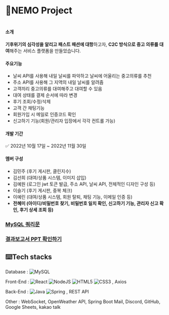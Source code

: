 # 🌱NEMO Project
#
#### 소개
**기후위기의 심각성을 알리고 패스트 패션에 대항**하고자, **C2C 방식으로 중고 의류를 대여**해주는 서비스 플랫폼을 만들었습니다.

#### 주요기능
- 날씨 API를 사용해 내일 날씨를 파악하고 날씨에 어울리는 중고의류를 추천
- 주소 API를 사용해 그 지역의 내일 날씨를 알려줌
- 고객끼리 중고의류를 대여해주고 대여할 수 있음
- 대여 상태를 결제 순서에 따라 변경
- 후기 조회/수정/삭제
- 고객 간 채팅기능
- 회원가입 시 메일로 인증코드 확인
- 신고하기 기능(회원/관리자 입장에서 각각 컨트롤 가능)

#### 개발 기간
✅ 2022년 10월 17일 ~ 2022년 11월 30일

#### 멤버 구성
- 김민주 (후기 게시판, 클린지수)
- 김선희 (대여/상품 시스템, 이미지 삽입)
- 김예원 (로그인 jwt 토큰 발급, 주소 API, 날씨 API, 전체적인 디자인 구성 등)
- 이슬기 (후기 게시판, 중복 체크)
- 이예린 (대여/상품 시스템, 회원 탈퇴, 채팅 기능, 이메일 인증 등)
- **전혜미 (아이디/비밀번호 찾기, 비밀번호 일치 확인, 신고하기 기능, 관리자 신고 확인, 후기 상세 조회 등)**

### [MySQL 쿼리문](https://github.com/Hyemie/NEMO.project/issues/2#issue-1499702791)

### [결과보고서 PPT 확인하기](https://github.com/Hyemie/NEMO.project/issues/1#issue-1499701286)

## ⌨️Tech stacks
Database :  ![MySQL](https://img.shields.io/badge/mysql-%2300f.svg?style=for-the-badge&logo=mysql&logoColor=white)

Front-End :  ![React](https://img.shields.io/badge/react-%2320232a.svg?style=for-the-badge&logo=react&logoColor=%2361DAFB) ![NodeJS](https://img.shields.io/badge/node.js-6DA55F?style=for-the-badge&logo=node.js&logoColor=white) ![HTML5](https://img.shields.io/badge/html5-%23E34F26.svg?style=for-the-badge&logo=html5&logoColor=white) ![CSS3](https://img.shields.io/badge/css3-%231572B6.svg?style=for-the-badge&logo=css3&logoColor=white) , Axios

Back-End :  ![Java](https://img.shields.io/badge/java-%23ED8B00.svg?style=for-the-badge&logo=java&logoColor=white) ![Spring](https://img.shields.io/badge/spring-%236DB33F.svg?style=for-the-badge&logo=spring&logoColor=white) , REST API

Other : WebSocket, OpenWeather API, Spring Boot Mail, Discord, GitHub, Google Sheets, kakao talk
